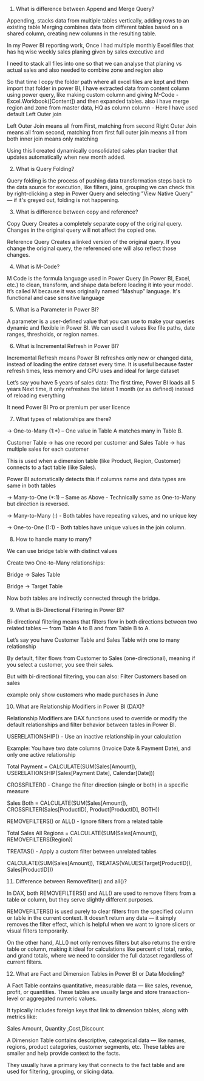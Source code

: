 1. What is difference between Append and Merge Query?

Appending, stacks data from multiple tables vertically, adding rows to an existing table
Merging combines data from different tables based on a shared column, creating new columns in the resulting table. 

In my Power BI reporting work, Once I had multiple monthly Excel files that has hq wise weekly sales planing given by sales executive and

I need to stack all files into one so that we can analyse that planing vs actual sales and also needed to combine zone and region also 

So that time I copy the folder path where all excel files are kept and then import that folder in power BI,
I have extracted data from content column using power query, like making custom column and giving M-Code - Excel.Workbook([Content]) and then expanded tables.
also i have merge region and zone from master data, HQ as column column - Here I have used default Left Outer join

Left Outer Join means all from First, matching from second
Right Outer Join means all from second, matching from first 
full outer join means all from both
inner join means only matching

Using this I created dynamically consolidated sales plan tracker that updates automatically when new month added.

2. What is Query Folding?

Query folding is the process of pushing data transformation steps back to the data source for execution, like filters, joins, grouping
we can check this by right-clicking a step in Power Query and selecting "View Native Query" — if it's greyed out, folding is not happening.

3. What is difference between copy and reference?
   
Copy Query
Creates a completely separate copy of the original query.
Changes in the original query will not affect the copied one.

Reference Query
Creates a linked version of the original query.
If you change the original query, the referenced one will also reflect those changes.

4. What is M-Code?

M Code is the formula language used in Power Query (in Power BI, Excel, etc.) to clean, transform, and shape data before loading it into your model.
It’s called M because it was originally named “Mashup” language.
It's functional and case sensitive language

5. What is a Parameter in Power BI?
   
A parameter is a user-defined value that you can use to make your queries dynamic and flexible in Power BI.
We can used it values like file paths, date ranges, thresholds, or region names.

6. What is Incremental Refresh in Power BI?
   
Incremental Refresh means Power BI refreshes only new or changed data, instead of loading the entire dataset every time.
It is useful because faster refresh times, less memory and CPU uses and ideal for large dataset

Let’s say you have 5 years of sales data: The first time, Power BI loads all 5 years
Next time, it only refreshes the latest 1 month (or as defined) instead of reloading everything

It need Power BI Pro or premium per user licence 

7. What types of relationships are there?

-> One-to-Many (1:*) – One value in Table A matches many in Table B.

Customer Table → has one record per customer and Sales Table → has multiple sales for each customer

This is used when a dimension table (like Product, Region, Customer) connects to a fact table (like Sales).

Power BI automatically detects this if columns name and data types are same in both tables

-> Many-to-One (*:1) – Same as Above - Technically same as One-to-Many but direction is reversed.

-> Many-to-Many (:) - Both tables have repeating values, and no unique key

-> One-to-One (1:1) - Both tables have unique values in the join column.

8. How to handle many to many?

We can use bridge table with distinct values

Create two One-to-Many relationships:

Bridge → Sales Table

Bridge → Target Table

Now both tables are indirectly connected through the bridge.

9. What is Bi-Directional Filtering in Power BI?

Bi-directional filtering means that filters flow in both directions between two related tables — from Table A to B and from Table B to A.

Let’s say you have Customer Table and Sales Table with one to many relationship

By default, filter flows from Customer to Sales (one-directional), meaning if you select a customer, you see their sales.

But with bi-directional filtering, you can also: Filter Customers based on sales

example only show customers who made purchases in June

10. What are Relationship Modifiers in Power BI (DAX)?

Relationship Modifiers are DAX functions used to override or modify the default relationships and filter behavior between tables in Power BI.

USERELATIONSHIP() - Use an inactive relationship in your calculation

Example: You have two date columns (Invoice Date & Payment Date), and only one active relationship

Total Payment = CALCULATE(SUM(Sales[Amount]), USERELATIONSHIP(Sales[Payment Date], Calendar[Date]))

CROSSFILTER() - Change the filter direction (single or both) in a specific measure

Sales Both = CALCULATE(SUM(Sales[Amount]), CROSSFILTER(Sales[ProductID], Product[ProductID], BOTH))

REMOVEFILTERS() or ALL() - Ignore filters from a related table 

Total Sales All Regions = CALCULATE(SUM(Sales[Amount]), REMOVEFILTERS(Region))

TREATAS() - Apply a custom filter between unrelated tables

CALCULATE(SUM(Sales[Amount]), TREATAS(VALUES(Target[ProductID]), Sales[ProductID]))

11. Difference between Removefilter() and all()?

In DAX, both REMOVEFILTERS() and ALL() are used to remove filters from a table or column, but they serve slightly different purposes.

REMOVEFILTERS() is used purely to clear filters from the specified column or table in the current context. 
It doesn’t return any data — it simply removes the filter effect, which is helpful when we want to ignore slicers or visual filters temporarily.

On the other hand, ALL() not only removes filters but also returns the entire table or column, making it ideal for calculations like percent of total, ranks, and grand totals, where we need to consider the full dataset regardless of current filters.

12. What are Fact and Dimension Tables in Power BI or Data Modeling?

A Fact Table contains quantitative, measurable data — like sales, revenue, profit, or quantities. These tables are usually large and store transaction-level or aggregated numeric values.

It typically includes foreign keys that link to dimension tables, along with metrics like:

Sales Amount, Quantity ,Cost,Discount

A Dimension Table contains descriptive, categorical data — like names, regions, product categories, customer segments, etc. These tables are smaller and help provide context to the facts.

They usually have a primary key that connects to the fact table and are used for filtering, grouping, or slicing data.

